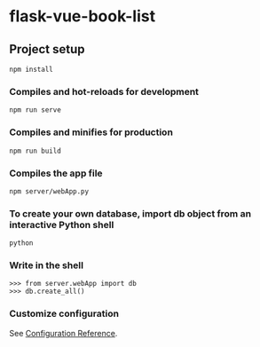 # flask-vue-book-list

## Project setup
```
npm install
```

### Compiles and hot-reloads for development
```
npm run serve
```

### Compiles and minifies for production
```
npm run build
```

### Compiles the app file
```
npm server/webApp.py
```

### To create your own database, import db object from an interactive Python shell
```
python
```

### Write in the shell
```
>>> from server.webApp import db
>>> db.create_all()
```

### Customize configuration
See [Configuration Reference](https://flask-sqlalchemy.palletsprojects.com/en/2.x/quickstart/).

